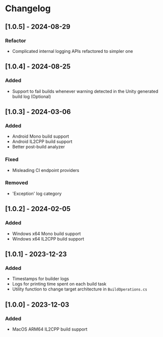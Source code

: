# Changelog

## [1.0.5] - 2024-08-29

### Refactor

- Complicated internal logging APIs refactored to simpler one

## [1.0.4] - 2024-08-25

### Added

- Support to fail builds whenever warning detected in the Unity generated build log (Optional)

## [1.0.3] - 2024-03-06

### Added

- Android Mono build support
- Android IL2CPP build support
- Better post-build analyzer

### Fixed

- Misleading CI endpoint providers

### Removed

- 'Exception' log category

## [1.0.2] - 2024-02-05

### Added

- Windows x64 Mono build support
- Windows x64 IL2CPP build support

## [1.0.1] - 2023-12-23

### Added

- Timestamps for builder logs
- Logs for printing time spent on each build task
- Utility function to change target architecture in ``BuildOperations.cs``

## [1.0.0] - 2023-12-03

### Added

- MacOS ARM64 IL2CPP build support
